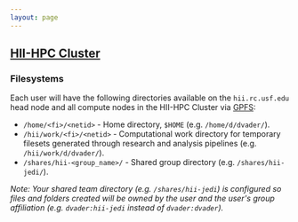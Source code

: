 ```yaml
---
layout: page
---
```


## [HII-HPC Cluster](../hii-hpc.html)

### Filesystems

Each user will have the following directories available on the `hii.rc.usf.edu` head node
and all compute nodes in the HII-HPC Cluster via [GPFS](https://en.wikipedia.org/wiki/IBM_General_Parallel_File_System):

- `/home/<fi>/<netid>` - Home directory, `$HOME` (e.g. `/home/d/dvader/`).
- `/hii/work/<fi>/<netid>` - Computational work directory for temporary filesets generated through
   research and analysis pipelines (e.g. `/hii/work/d/dvader/`).
- `/shares/hii-<group_name>/` - Shared group directory (e.g. `/shares/hii-jedi/`).

*Note: Your shared team directory (e.g. `/shares/hii-jedi`)
  is configured so files and folders created will be owned by the user and the user's group affiliation
  (e.g. `dvader:hii-jedi` instead of `dvader:dvader`).*
